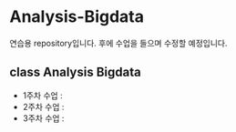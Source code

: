 # Analysis-Bigdata
연습용 repository입니다.
후에 수업을 들으며 수정할 예정입니다.

## class Analysis Bigdata

  - 1주차 수업 : 
  - 2주차 수업 : 
  - 3주차 수업 : 
